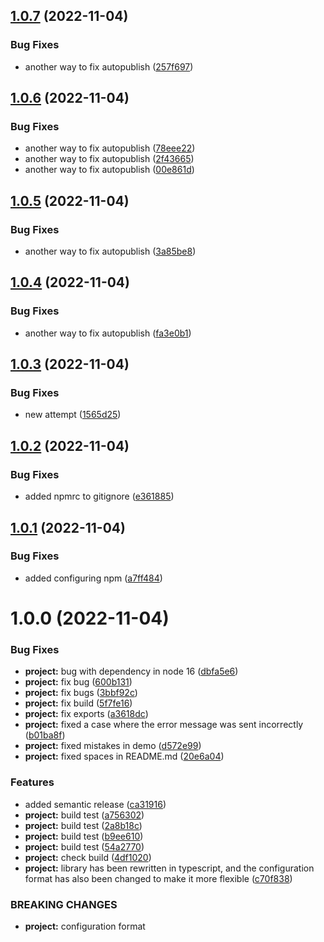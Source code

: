 ## [1.0.7](https://github.com/8r3y/semantic-release-discord-bot/compare/v1.0.6...v1.0.7) (2022-11-04)


### Bug Fixes

* another way to fix autopublish ([257f697](https://github.com/8r3y/semantic-release-discord-bot/commit/257f69793390c49c65ce2e29679e57dd3e406e6b))

## [1.0.6](https://github.com/8r3y/semantic-release-discord-bot/compare/v1.0.5...v1.0.6) (2022-11-04)


### Bug Fixes

* another way to fix autopublish ([78eee22](https://github.com/8r3y/semantic-release-discord-bot/commit/78eee22d53f015cc2b23410b8176a573133fd482))
* another way to fix autopublish ([2f43665](https://github.com/8r3y/semantic-release-discord-bot/commit/2f436658bd52e3ac5774ab6ff507dd226ac16c96))
* another way to fix autopublish ([00e861d](https://github.com/8r3y/semantic-release-discord-bot/commit/00e861db5c56ec828ecd19ee21e149223f5b74ef))

## [1.0.5](https://github.com/8r3y/semantic-release-discord-bot/compare/v1.0.4...v1.0.5) (2022-11-04)


### Bug Fixes

* another way to fix autopublish ([3a85be8](https://github.com/8r3y/semantic-release-discord-bot/commit/3a85be833a012c0edbdb5e3d0d4c400fec585d52))

## [1.0.4](https://github.com/8r3y/semantic-release-discord-bot/compare/v1.0.3...v1.0.4) (2022-11-04)


### Bug Fixes

* another way to fix autopublish ([fa3e0b1](https://github.com/8r3y/semantic-release-discord-bot/commit/fa3e0b1f99d484d9adcb1fbc5c11b619244df9a2))

## [1.0.3](https://github.com/8r3y/semantic-release-discord-bot/compare/v1.0.2...v1.0.3) (2022-11-04)


### Bug Fixes

* new attempt ([1565d25](https://github.com/8r3y/semantic-release-discord-bot/commit/1565d251a8d383480adaa0464f06fb4a7bd85ee8))

## [1.0.2](https://github.com/8r3y/semantic-release-discord-bot/compare/v1.0.1...v1.0.2) (2022-11-04)


### Bug Fixes

* added npmrc to gitignore ([e361885](https://github.com/8r3y/semantic-release-discord-bot/commit/e3618850a02850afb1d41a89ef824b98ad806da7))

## [1.0.1](https://github.com/8r3y/semantic-release-discord-bot/compare/v1.0.0...v1.0.1) (2022-11-04)


### Bug Fixes

* added configuring npm ([a7ff484](https://github.com/8r3y/semantic-release-discord-bot/commit/a7ff484b7adec74351a2eb92d83d8c1c1fa94923))

# 1.0.0 (2022-11-04)


### Bug Fixes

* **project:** bug with dependency in node 16 ([dbfa5e6](https://github.com/8r3y/semantic-release-discord-bot/commit/dbfa5e63c46d0bb8ecac844db087698be129ad3f))
* **project:** fix bug ([600b131](https://github.com/8r3y/semantic-release-discord-bot/commit/600b1316e5729ccece5ad94112cf9878b18780a9))
* **project:** fix bugs ([3bbf92c](https://github.com/8r3y/semantic-release-discord-bot/commit/3bbf92c2745fe0396d4e67522612babc2281285c))
* **project:** fix build ([5f7fe16](https://github.com/8r3y/semantic-release-discord-bot/commit/5f7fe1624342bf775ac830ddd40c497722e77edc))
* **project:** fix exports ([a3618dc](https://github.com/8r3y/semantic-release-discord-bot/commit/a3618dc59e4dbff710bd0380e43c1ca55ac1e6eb))
* **project:** fixed a case where the error message was sent incorrectly ([b01ba8f](https://github.com/8r3y/semantic-release-discord-bot/commit/b01ba8f04e3862ee0de6c38275f43a0ac55c3d0c))
* **project:** fixed mistakes in demo ([d572e99](https://github.com/8r3y/semantic-release-discord-bot/commit/d572e994db1f2598fdc7912e618706977353c315))
* **project:** fixed spaces in README.md ([20e6a04](https://github.com/8r3y/semantic-release-discord-bot/commit/20e6a04a1597d237d2b44223f8b1b8b8086c40fb))


### Features

* added semantic release ([ca31916](https://github.com/8r3y/semantic-release-discord-bot/commit/ca31916ffe8e5bda096d82fc42f29cc29aade182))
* **project:** build test ([a756302](https://github.com/8r3y/semantic-release-discord-bot/commit/a756302d35155302f3b73ea589b2f112e0a6597e))
* **project:** build test ([2a8b18c](https://github.com/8r3y/semantic-release-discord-bot/commit/2a8b18c08bb01e0bc28ddd7a2ffcdfb221854671))
* **project:** build test ([b9ee610](https://github.com/8r3y/semantic-release-discord-bot/commit/b9ee610cb5576d54f2fe1830544edb8065b43a2d))
* **project:** build test ([54a2770](https://github.com/8r3y/semantic-release-discord-bot/commit/54a2770d778d968dcbc7e88009bf56cc42369696))
* **project:** check build ([4df1020](https://github.com/8r3y/semantic-release-discord-bot/commit/4df102013f4960152a7c246184ef76a23e795628))
* **project:** library has been rewritten in typescript, and the configuration format has also been changed to make it more flexible ([c70f838](https://github.com/8r3y/semantic-release-discord-bot/commit/c70f83815f7f95c76175e8d5ecbe0b9908eaf8a7))


### BREAKING CHANGES

* **project:** configuration format
